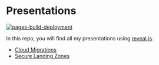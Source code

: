 # Presentations

[![pages-build-deployment](https://github.com/elft3r/presentations/actions/workflows/pages/pages-build-deployment/badge.svg?branch=main)](https://github.com/elft3r/presentations/actions/workflows/pages/pages-build-deployment)

In this repo, you will find all my presentations using [reveal.js](https://revealjs.com/).

- [Cloud Migrations](https://elft3r.github.io/presentations/cloud-migrations/)
- [Secure Landing Zones](https://elft3r.github.io/presentations/cloud-migrations/)
